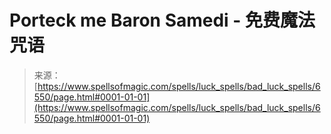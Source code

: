 <!--yml

category: 未分类

date: 2024-06-12 18:41:16

-->

# Porteck me Baron Samedi - 免费魔法咒语

> 来源：[https://www.spellsofmagic.com/spells/luck_spells/bad_luck_spells/6550/page.html#0001-01-01](https://www.spellsofmagic.com/spells/luck_spells/bad_luck_spells/6550/page.html#0001-01-01)

